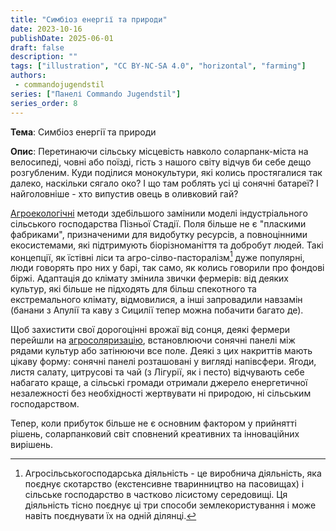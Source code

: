 ```yaml
---
title: "Симбіоз енергії та природи"
date: 2023-10-16
publishDate: 2025-06-01
draft: false
description: ""
tags: ["illustration", "CC BY-NC-SA 4.0", "horizontal", "farming"]
authors:
 - commandojugendstil
series: ["Панелі Commando Jugendstil"]
series_order: 8
---
```


**Тема**: 
Симбіоз енергії та природи

**Опис**:
Перетинаючи сільську місцевість навколо соларпанк-міста на велосипеді, човні або поїзді, гість з нашого світу відчув би себе дещо розгубленим. Куди поділися монокультури, які колись простягалися так далеко, наскільки сягало око? І що там роблять усі ці сонячні батареї? І найголовніше - хто випустив овець в оливковий гай?

[Агроекологічні](https://uk.wikipedia.org/wiki/%D0%90%D0%B3%D1%80%D0%BE%D0%B5%D0%BA%D0%BE%D0%BB%D0%BE%D0%B3%D1%96%D1%8F) методи здебільшого замінили моделі індустріального сільського господарства Пізньої Стадії. Поля більше не є "пласкими фабриками", призначеними для видобутку ресурсів, а повноцінними екосистемами, які підтримують біорізноманіття та добробут людей.
Такі концепції, як їстівні ліси та агро-сілво-пасторалізм[^1] дуже популярні, люди говорять про них у барі, так само, як колись говорили про фондові біржі.
Адаптація до клімату змінила звички фермерів: від деяких культур, які більше не підходять для більш спекотного та екстремального клімату, відмовилися, а інші запровадили навзамін (банани з Апулії та каву з Сицилії тепер можна побачити багато де).

Щоб захистити свої дорогоцінні врожаї від сонця, деякі фермери перейшли на [агросоляризацію](https://uk.wikipedia.org/wiki/%D0%90%D0%B3%D1%80%D0%BE%D0%B2%D0%BE%D0%BB%D1%8C%D1%82%D0%B0%D1%97%D0%BA%D0%B0), встановлюючи сонячні панелі між рядами культур або затінюючи все поле. Деякі з цих накриттів мають цікаву форму: сонячні панелі розташовані у вигляді напівсфери.
Ягоди, листя салату, цитрусові та чай (з Лігурії, як і песто) відчувають себе набагато краще, а сільські громади отримали джерело енергетичної незалежності без необхідності жертвувати ні природою, ні сільським господарством.

Тепер, коли прибуток більше не є основним фактором у прийнятті рішень, соларпанковий світ сповнений креативних та інноваційних вирішень.

[^1]: Агросільськогосподарська діяльність - це виробнича діяльність, яка поєднує скотарство (екстенсивне тваринництво на пасовищах) і сільське господарство в частково лісистому середовищі. Ця діяльність тісно поєднує ці три способи землекористування і може навіть поєднувати їх на одній ділянці.
